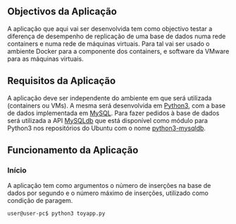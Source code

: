
## Objectivos da Aplicação

A aplicação que aqui vai ser desenvolvida tem como objectivo testar a diferença de desempenho de replicação de uma base de dados numa rede containers e numa rede de máquinas virtuais. Para tal vai ser usado o ambiente Docker para a componente dos containers, e software da VMware para as máquinas virtuais.

## Requisitos da Aplicação

A aplicação deve ser independente do ambiente em que será utilizada (containers ou VMs). A mesma será desenvolvida em [Python3](https://www.python.org/download/releases/3.0/), com a base de dados implementada em [MySQL](https://www.mysql.com/). Para fazer pedidos à base de dados será utilizada a API [MySQLdb](http://mysql-python.sourceforge.net/MySQLdb.html) que está disponível como módulo para Python3 nos repositórios do Ubuntu com o nome [python3-mysqldb](https://packages.ubuntu.com/artful/python3-mysqldb).

## Funcionamento da Aplicação

### Início

A aplicação tem como argumentos o número de inserções na base de dados por segundo e o número máximo de inserções, utilizado como condição de paragem.
```console
user@user-pc$ python3 toyapp.py 
```
